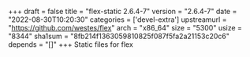 +++
draft = false
title = "flex-static 2.6.4-7"
version = "2.6.4-7"
date = "2022-08-30T10:20:30"
categories = ['devel-extra']
upstreamurl = "https://github.com/westes/flex"
arch = "x86_64"
size = "5300"
usize = "8344"
sha1sum = "8fb214f1363059810825f087f5fa2a21153c20c6"
depends = "[]"
+++
Static files for flex